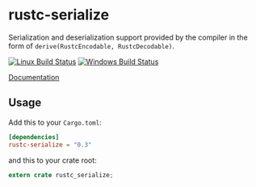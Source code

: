 # rustc-serialize

Serialization and deserialization support provided by the compiler in the form
of `derive(RustcEncodable, RustcDecodable)`.

[![Linux Build Status](https://travis-ci.org/rust-lang/rustc-serialize.svg?branch=master)](https://travis-ci.org/rust-lang/rustc-serialize)
[![Windows Build Status](https://ci.appveyor.com/api/projects/status/ka194de75aapwpft?svg=true)](https://ci.appveyor.com/project/alexcrichton/rustc-serialize)

[Documentation](http://doc.rust-lang.org/rustc-serialize)

## Usage

Add this to your `Cargo.toml`:

```toml
[dependencies]
rustc-serialize = "0.3"
```

and this to your crate root:

```rust
extern crate rustc_serialize;
```
